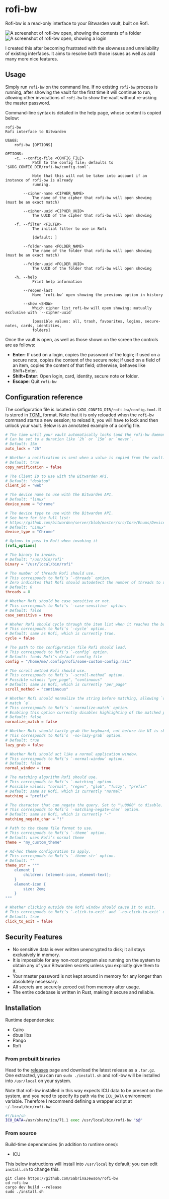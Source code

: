 # rofi-bw

Rofi-bw is a read-only interface to your Bitwarden vault, built on Rofi.

![A screenshot of rofi-bw open, showing the contents of a folder](demos/folder.png)
![A screenshot of rofi-bw open, showing a login](demos/login.png)

I created this
after becoming frustrated with the slowness and unreliability of existing interfaces.
It aims to resolve both those issues
as well as add many more nice features.

## Usage

Simply run `rofi-bw` on the command line.
If no existing `rofi-bw` process is running,
after showing the vault for the first time
it will continue to run,
allowing other invocations of `rofi-bw`
to show the vault without re-asking the master password.

Command-line syntax is detailed in the help page,
whose content is copied below:

```
rofi-bw
Rofi interface to Bitwarden

USAGE:
    rofi-bw [OPTIONS]

OPTIONS:
    -c, --config-file <CONFIG_FILE>
            Path to the config file; defaults to `$XDG_CONFIG_DIR/rofi-bw/config.toml`.

            Note that this will not be taken into account if an instance of rofi-bw is already
            running.

        --cipher-name <CIPHER_NAME>
            The name of the cipher that rofi-bw will open showing (must be an exact match)

        --cipher-uuid <CIPHER_UUID>
            The UUID of the cipher that rofi-bw will open showing

    -f, --filter <FILTER>
            The initial filter to use in Rofi

            [default: ]

        --folder-name <FOLDER_NAME>
            The name of the folder that rofi-bw will open showing (must be an exact match)

        --folder-uuid <FOLDER_UUID>
            The UUID of the folder that rofi-bw will open showing

    -h, --help
            Print help information

        --reopen-last
            Have `rofi-bw` open showing the previous option in history

        --show <SHOW>
            Which cipher list rofi-bw will open showing; mutually exclusive with `--cipher-uuid`

            [possible values: all, trash, favourites, logins, secure-notes, cards, identities,
            folders]
```

Once the vault is open, as well as those shown on the screen the controls are as follows:

- **Enter:** If used on a login, copies the password of the login;
	if used on a secure note, copies the content of the secure note;
	if used on a field of an item, copies the content of that field;
	otherwise, behaves like Shift+Enter.
- **Shift+Enter:** Open login, card, identity, secure note or folder.
- **Escape**: Quit `rofi-bw`

## Configuration reference

The configuration file is located in `$XDG_CONFIG_DIR/rofi-bw/config.toml`.
It is stored in [TOML](https://toml.io/) format.
Note that it is only reloaded when the `rofi-bw` command starts a new session;
to reload it, you will have to lock and then unlock your vault.
Below is an annotated example of a config file.

```toml
# The time until your vault automatically locks (and the rofi-bw daemon exits).
# Can be set to a duration like `2h` or `15m` or `never`.
# Default: 15m
auto_lock = "2h"

# Whether a notification is sent when a value is copied from the vault.
# Default: true
copy_notification = false

# The Client ID to use with the Bitwarden API.
# Default: "desktop"
client_id = "web"

# The device name to use with the Bitwarden API.
# Default: "linux"
device_name = "chrome"

# The device type to use with the Bitwarden API.
# See here for the full list:
# https://github.com/bitwarden/server/blob/master/src/Core/Enums/DeviceType.cs
# Default: "Linux"
device_type = "Chrome"

# Optons to pass to Rofi when invoking it 
[rofi_options]

# The binary to invoke.
# Default: "/usr/bin/rofi"
binary = "/usr/local/bin/rofi"

# The number of threads Rofi should use.
# This corresponds to Rofi’s `-threads` option.
# Zero indicates that Rofi should autodetect the number of threads to use.
# Default: 0
threads = 8

# Whether Rofi should be case sensitive or not.
# This corresponds to Rofi’s `-case-sensitive` option.
# Default: false
case_sensitive = true

# Wheher Rofi should cycle through the item list when it reaches the bottom.
# This corresponds to Rofi’s `-cycle` option.
# Default: same as Rofi, which is currently true.
cycle = false

# The path to the configuration file Rofi should load.
# This corresponds to Rofi’s `-config` option.
# Default: loads Rofi’s default config file
config = "/home/me/.config/rofi/some-custom-config.rasi"

# The scroll method Rofi should use.
# This corresponds to Rofi’s `-scroll-method` option.
# Possible values: "per_page", "continuous"
# Default: same as Rofi, which is currently "per_page"
scroll_method = "continuous"

# Whether Rofi should normalize the string before matching, allowing `o` to match `ö` and `é` to
# match `e`.
# This corresponds to Rofi’s `-normalize-match` option.
# Enabling this option currently disables highlighting of the matched part.
# Default: false
normalize_match = false

# Whether Rofi should lazily grab the keyboard, not before the UI is shown.
# This corresponds to Rofi’s `-no-lazy-grab` option.
# Default: true
lazy_grab = false

# Whether Rofi should act like a normal application window.
# This corresponds to Rofi’s `-normal-window` option.
# Default: false
normal_window = true

# The matching algorithm Rofi should use.
# This corresponds to Rofi’s `-matching` option.
# Possible values: "normal", "regex", "glob", "fuzzy", "prefix"
# Default: same as Rofi, which is currently "normal"
matching = "prefix"

# The character that can negate the query. Set to "\u0000" to disable.
# This corresponds to Rofi’s `-matching-negate-char` option.
# Default: same as Rofi, which is currently "-"
matching_negate_char = "!"

# Path to the theme file format to use.
# This corresponds to Rofi’s `-theme` option.
# Default: uses Rofi’s normal theme
theme = "my_custom_theme"

# Ad-hoc theme configuration to apply.
# This corresponds to Rofi’s `-theme-str` option.
# Default: ""
theme_str = """
	element {
		children: [element-icon, element-text];
	}
	element-icon {
		size: 2em;
	}
"""

# Whether clicking outside the Rofi window should cause it to exit.
# This corresponds to Rofi’s `-click-to-exit` and `-no-click-to-exit` options.
# Default: true
click_to_exit = false
```

## Security Features

- No sensitive data is ever written unencrypted to disk;
	it all stays exclusively in memory.
- It is impossible
	for any non-root program also running on the system
	to obtain any of your Bitwarden secrets
	unless you explicitly give them to it.
- Your master password is not kept around in memory for any longer than absolutely necessary.
- All secrets are securely zeroed out from memory after usage.
- The entire codebase is written in Rust, making it secure and reliable.

## Installation

Runtime dependencies:
- Cairo
- dbus libs
- Pango
- Rofi

### From prebuilt binaries

Head to the [releases](https://github.com/SabrinaJewson/rofi-bw/releases) page
and download the latest release as a `.tar.gz`.
One extracted, you can run `sudo ./install.sh`
and rofi-bw will be installed into `/usr/local` on your system.

Note that rofi-bw installed in this way expects ICU data to be present on the system,
and you need to specify its path via the `ICU_DATA` environment variable.
Therefore I recommend defining a wrapper script at `~/.local/bin/rofi-bw`:

```sh
#!/bin/sh
ICU_DATA=/usr/share/icu/71.1 exec /usr/local/bin/rofi-bw "$@"
```

### From source

Build-time dependencies (in addition to runtime ones):
- ICU

This below instructions will install into `/usr/local` by default;
you can edit `install.sh` to change this.

```
git clone https://github.com/SabrinaJewson/rofi-bw
cd rofi-bw
cargo dev build --release
sudo ./install.sh
```
